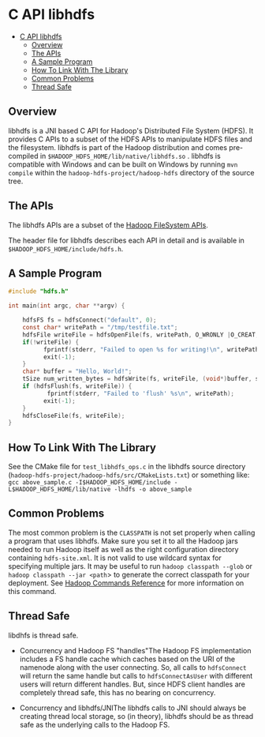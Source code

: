 <!---
  Licensed under the Apache License, Version 2.0 (the "License");
  you may not use this file except in compliance with the License.
  You may obtain a copy of the License at

   http://www.apache.org/licenses/LICENSE-2.0

  Unless required by applicable law or agreed to in writing, software
  distributed under the License is distributed on an "AS IS" BASIS,
  WITHOUT WARRANTIES OR CONDITIONS OF ANY KIND, either express or implied.
  See the License for the specific language governing permissions and
  limitations under the License. See accompanying LICENSE file.
-->

C API libhdfs
=============

* [C API libhdfs](#C_API_libhdfs)
    * [Overview](#Overview)
    * [The APIs](#The_APIs)
    * [A Sample Program](#A_Sample_Program)
    * [How To Link With The Library](#How_To_Link_With_The_Library)
    * [Common Problems](#Common_Problems)
    * [Thread Safe](#Thread_Safe)

Overview
--------

libhdfs is a JNI based C API for Hadoop's Distributed File System (HDFS). It provides C APIs to a subset of the HDFS APIs to manipulate HDFS files and the filesystem. libhdfs is part of the Hadoop distribution and comes pre-compiled in `$HADOOP_HDFS_HOME/lib/native/libhdfs.so` . libhdfs is compatible with Windows and can be built on Windows by running `mvn compile` within the `hadoop-hdfs-project/hadoop-hdfs` directory of the source tree.

The APIs
--------

The libhdfs APIs are a subset of the [Hadoop FileSystem APIs](../../api/org/apache/hadoop/fs/FileSystem.html).

The header file for libhdfs describes each API in detail and is available in `$HADOOP_HDFS_HOME/include/hdfs.h`.

A Sample Program
----------------
```c
#include "hdfs.h"

int main(int argc, char **argv) {

    hdfsFS fs = hdfsConnect("default", 0);
    const char* writePath = "/tmp/testfile.txt";
    hdfsFile writeFile = hdfsOpenFile(fs, writePath, O_WRONLY |O_CREAT, 0, 0, 0);
    if(!writeFile) {
          fprintf(stderr, "Failed to open %s for writing!\n", writePath);
          exit(-1);
    }
    char* buffer = "Hello, World!";
    tSize num_written_bytes = hdfsWrite(fs, writeFile, (void*)buffer, strlen(buffer)+1);
    if (hdfsFlush(fs, writeFile)) {
           fprintf(stderr, "Failed to 'flush' %s\n", writePath);
          exit(-1);
    }
    hdfsCloseFile(fs, writeFile);
}
```

How To Link With The Library
----------------------------

See the CMake file for `test_libhdfs_ops.c` in the libhdfs source directory (`hadoop-hdfs-project/hadoop-hdfs/src/CMakeLists.txt`) or something like: `gcc above_sample.c -I$HADOOP_HDFS_HOME/include -L$HADOOP_HDFS_HOME/lib/native -lhdfs -o above_sample`

Common Problems
---------------

The most common problem is the `CLASSPATH` is not set properly when calling a program that uses libhdfs. Make sure you set it to all the Hadoop jars needed to run Hadoop itself as well as the right configuration directory containing `hdfs-site.xml`. It is not valid to use wildcard syntax for specifying multiple jars. It may be useful to run `hadoop classpath --glob` or `hadoop classpath --jar <path`\> to generate the correct classpath for your deployment. See [Hadoop Commands Reference](../hadoop-common/CommandsManual.html#classpath) for more information on this command.

Thread Safe
-----------

libdhfs is thread safe.

* Concurrency and Hadoop FS "handles"The Hadoop FS implementation includes a FS handle cache which caches based on the URI of the namenode along with the user connecting. So, all calls to `hdfsConnect` will return the same handle but calls to `hdfsConnectAsUser` with different users will return different handles. But, since HDFS client handles are completely thread safe, this has no bearing on concurrency.

* Concurrency and libhdfs/JNIThe libhdfs calls to JNI should always be creating thread local storage, so (in theory), libhdfs should be as thread safe as the underlying calls to the Hadoop FS.


